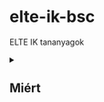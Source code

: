 # elte-ik-bsc
ELTE IK tananyagok

<details>
  <summary>
    <h2>Miért</h2> 
  </summary>
</details>
